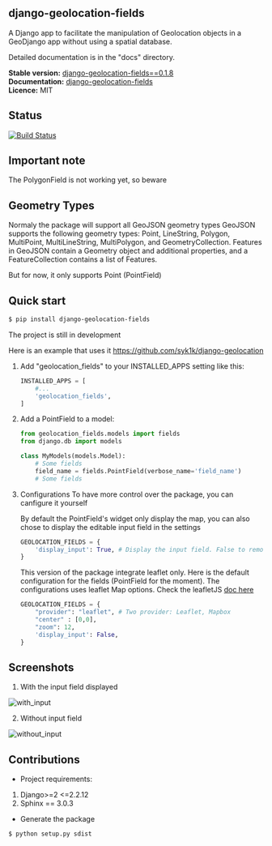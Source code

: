 django-geolocation-fields
-------------------------
A Django app to facilitate the manipulation of Geolocation objects in a GeoDjango app without using a spatial database.

Detailed documentation is in the "docs" directory.

**Stable version:** [django-geolocation-fields==0.1.8](https://pypi.org/project/django-geolocation-fields/)  
**Documentation:** [django-geolocation-fields](https://django-geolocation-fields.readthedocs.io/en/latest/)  
**Licence:** MIT  


Status
------
[![Build Status](https://travis-ci.org/syk1k/django-geolocation-fields.svg?branch=master)](https://travis-ci.org/syk1k/django-geolocation-fields)


Important note
--------------
The PolygonField is not working yet, so beware

Geometry Types
--------------
Normaly the package will support all GeoJSON geometry types
GeoJSON supports the following geometry types: Point, LineString, Polygon, MultiPoint, MultiLineString, MultiPolygon, and GeometryCollection. Features in GeoJSON contain a Geometry object and additional properties, and a FeatureCollection contains a list of Features.  

But for now, it only supports Point (PointField)

Quick start
-----------

```bash
$ pip install django-geolocation-fields
```


The project is still in development

Here is an example that uses it https://github.com/syk1k/django-geolocation

1. Add "geolocation_fields" to your INSTALLED_APPS setting like this:
    ```python
    INSTALLED_APPS = [
        #...
        'geolocation_fields',
    ]
    ```

2. Add a PointField to a model:
    ```python
    from geolocation_fields.models import fields
    from django.db import models
    
    class MyModels(models.Model):
        # Some fields  
        field_name = fields.PointField(verbose_name='field_name')
        # Some fields
    ```

3. Configurations 
    To have more control over the package, you can canfigure it yourself

    By default the PointField's widget only display the map, 
    you can also chose to display the editable input field in the settings
    ```python
    GEOLOCATION_FIELDS = {
        'display_input': True, # Display the input field. False to remove
    }
    ```

    This version of the package integrate leaflet only.
    Here is the default configuration for the fields (PointField for the moment).
    The configurations uses leaflet Map options. Check the leafletJS 
    [doc here](https://leafletjs.com/)
    ```python
    GEOLOCATION_FIELDS = {
        "provider": "leaflet", # Two provider: Leaflet, Mapbox
        "center" : [0,0],
        "zoom": 12,
        'display_input': False,
    }


Screenshots
-----------

1. With the input field displayed

![with_input](./images/leaflet_map_with_input.png)

2. Without input field

![without_input](./images/leaflet_map_without_input.png)


Contributions
-------------

* Project requirements:  
1. Django>=2 <=2.2.12
2. Sphinx == 3.0.3 

* Generate the package

```bash
$ python setup.py sdist
```